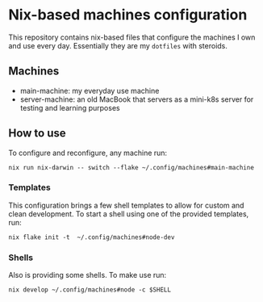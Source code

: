 # Nix-based machines configuration

This repository contains nix-based files that configure the machines I own 
and use every day. Essentially they are my `dotfiles` with steroids.

## Machines

- main-machine: my everyday use machine
- server-machine: an old MacBook that servers as a mini-k8s server for testing and learning purposes

## How to use

To configure and reconfigure, any machine run:

```shell
nix run nix-darwin -- switch --flake ~/.config/machines#main-machine
```

### Templates

This configuration brings a few shell templates to allow for custom and clean development. 
To start a shell using one of the provided templates, run:

```shell
nix flake init -t  ~/.config/machines#node-dev
```

### Shells

Also is providing some shells. To make use run:

```shell
nix develop ~/.config/machines#node -c $SHELL
```


